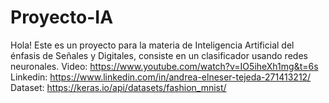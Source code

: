 # Proyecto-IA

Hola! Este es un proyecto para la materia de Inteligencia Artificial del énfasis de Señales y Digitales, consiste en un clasificador usando redes neuronales.
Video: https://www.youtube.com/watch?v=IO5iheXh1mg&t=6s
Linkedin: https://www.linkedin.com/in/andrea-elneser-tejeda-271413212/
Dataset: https://keras.io/api/datasets/fashion_mnist/
